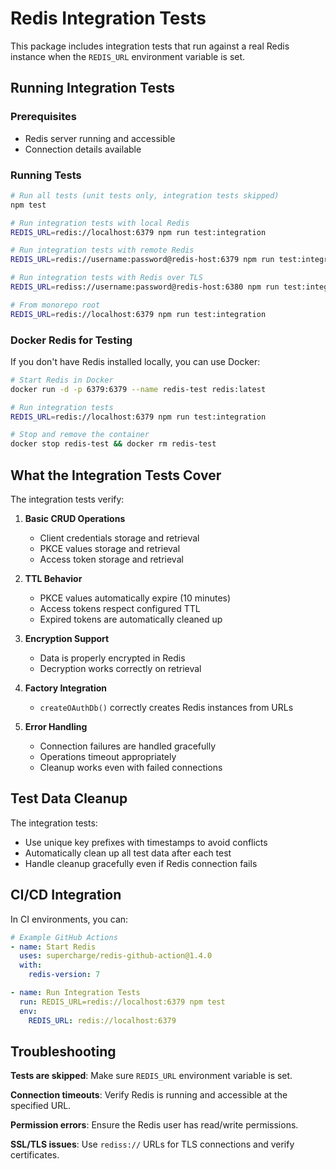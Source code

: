 # Redis Integration Tests

This package includes integration tests that run against a real Redis instance when the `REDIS_URL` environment variable is set.

## Running Integration Tests

### Prerequisites
- Redis server running and accessible
- Connection details available

### Running Tests

```bash
# Run all tests (unit tests only, integration tests skipped)
npm test

# Run integration tests with local Redis
REDIS_URL=redis://localhost:6379 npm run test:integration

# Run integration tests with remote Redis
REDIS_URL=redis://username:password@redis-host:6379 npm run test:integration

# Run integration tests with Redis over TLS
REDIS_URL=rediss://username:password@redis-host:6380 npm run test:integration

# From monorepo root
REDIS_URL=redis://localhost:6379 npm run test:integration
```

### Docker Redis for Testing

If you don't have Redis installed locally, you can use Docker:

```bash
# Start Redis in Docker
docker run -d -p 6379:6379 --name redis-test redis:latest

# Run integration tests
REDIS_URL=redis://localhost:6379 npm run test:integration

# Stop and remove the container
docker stop redis-test && docker rm redis-test
```

## What the Integration Tests Cover

The integration tests verify:

1. **Basic CRUD Operations**
   - Client credentials storage and retrieval
   - PKCE values storage and retrieval  
   - Access token storage and retrieval

2. **TTL Behavior**
   - PKCE values automatically expire (10 minutes)
   - Access tokens respect configured TTL
   - Expired tokens are automatically cleaned up

3. **Encryption Support**
   - Data is properly encrypted in Redis
   - Decryption works correctly on retrieval

4. **Factory Integration**
   - `createOAuthDb()` correctly creates Redis instances from URLs

5. **Error Handling**
   - Connection failures are handled gracefully
   - Operations timeout appropriately
   - Cleanup works even with failed connections

## Test Data Cleanup

The integration tests:
- Use unique key prefixes with timestamps to avoid conflicts
- Automatically clean up all test data after each test
- Handle cleanup gracefully even if Redis connection fails

## CI/CD Integration

In CI environments, you can:

```yaml
# Example GitHub Actions
- name: Start Redis
  uses: supercharge/redis-github-action@1.4.0
  with:
    redis-version: 7

- name: Run Integration Tests
  run: REDIS_URL=redis://localhost:6379 npm test
  env:
    REDIS_URL: redis://localhost:6379
```

## Troubleshooting

**Tests are skipped**: Make sure `REDIS_URL` environment variable is set.

**Connection timeouts**: Verify Redis is running and accessible at the specified URL.

**Permission errors**: Ensure the Redis user has read/write permissions.

**SSL/TLS issues**: Use `rediss://` URLs for TLS connections and verify certificates.